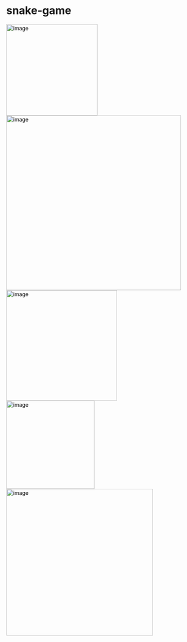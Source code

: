 # snake-game
<img width="240" alt="image" src="https://github.com/zeyuzhang516/snake-game/assets/113128518/7a4addcf-beee-4180-b66e-71f8e147e0e5">
<img width="460" alt="image" src="https://github.com/zeyuzhang516/snake-game/assets/113128518/a0a97297-09d1-4892-ba73-287cc2532f22">
<img width="291" alt="image" src="https://github.com/zeyuzhang516/snake-game/assets/113128518/5a6217cc-e778-446c-95a4-c29c170227ed">
<img width="232" alt="image" src="https://github.com/zeyuzhang516/snake-game/assets/113128518/f8e58ed1-2a8b-461e-af4f-94bbe7858172">
<img width="386" alt="image" src="https://github.com/zeyuzhang516/snake-game/assets/113128518/73d692ed-dc0c-41e7-b7ec-86b1ea58b786">
